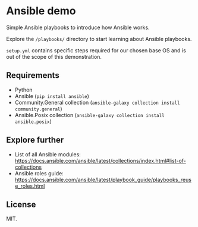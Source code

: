 # Ansible demo

Simple Ansible playbooks to introduce how Ansible works.

Explore the `/playbooks/` directory to start learning about Ansible playbooks.

`setup.yml` contains specific steps required for our chosen base OS and is out
of the scope of this demonstration.

## Requirements

- Python
- Ansible (`pip install ansible`)
- Community.General collection (`ansible-galaxy collection install community.general`)
- Ansible.Posix collection (`ansible-galaxy collection install ansible.posix`)

## Explore further

- List of all Ansible modules: https://docs.ansible.com/ansible/latest/collections/index.html#list-of-collections
- Ansible roles guide: https://docs.ansible.com/ansible/latest/playbook_guide/playbooks_reuse_roles.html

## License

MIT.